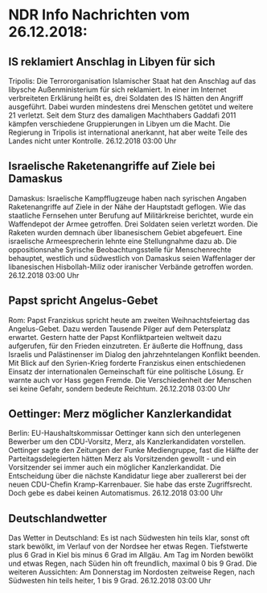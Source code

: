 # NDR Info Nachrichten vom 26.12.2018:


## IS reklamiert Anschlag in Libyen für sich
Tripolis: 	Die Terrororganisation Islamischer Staat hat den Anschlag auf das libysche Außenministerium für sich reklamiert. In einer im Internet verbreiteten Erklärung heißt es, drei Soldaten des IS hätten den Angriff ausgeführt. Dabei wurden mindestens drei Menschen getötet und weitere 21 verletzt. Seit dem Sturz des damaligen Machthabers Gaddafi 2011 kämpfen verschiedene Gruppierungen in Libyen um die Macht. Die Regierung in Tripolis ist international anerkannt, hat aber weite Teile des Landes nicht unter Kontrolle. 26.12.2018 03:00 Uhr 

## Israelische Raketenangriffe auf Ziele bei Damaskus
Damaskus: Israelische Kampfflugzeuge haben nach syrischen Angaben Raketenangriffe auf Ziele in der Nähe der Hauptstadt geflogen. Wie das staatliche Fernsehen unter Berufung auf Militärkreise berichtet, wurde ein Waffendepot der Armee getroffen. Drei Soldaten seien verletzt worden. Die Raketen wurden demnach über libanesischem Gebiet abgefeuert. Eine israelische Armeesprecherin lehnte eine Stellungnahme dazu ab. Die oppositionsnahe Syrische Beobachtungsstelle für Menschenrechte behauptet, westlich und südwestlich von Damaskus seien Waffenlager der libanesischen Hisbollah-Miliz oder iranischer Verbände getroffen worden. 26.12.2018 03:00 Uhr 

## Papst spricht Angelus-Gebet
Rom: 			 Papst Franziskus spricht heute am zweiten Weihnachtsfeiertag das Angelus-Gebet. Dazu werden Tausende Pilger auf dem Petersplatz erwartet. Gestern hatte der Papst Konfliktparteien weltweit dazu aufgerufen, für den Frieden einzutreten. Er äußerte die Hoffnung, dass Israelis und Palästinenser im Dialog den jahrzehntelangen Konflikt beenden. Mit Blick auf den Syrien-Krieg forderte Franziskus einen entschiedenen Einsatz der internationalen Gemeinschaft für eine politische Lösung. Er warnte auch vor Hass gegen Fremde. Die Verschiedenheit der Menschen sei keine Gefahr, sondern bedeute Reichtum. 26.12.2018 03:00 Uhr 

## Oettinger: Merz  möglicher Kanzlerkandidat
Berlin: EU-Haushaltskommissar Oettinger kann sich den unterlegenen Bewerber um den CDU-Vorsitz, Merz, als Kanzlerkandidaten vorstellen. Oettinger sagte den Zeitungen der Funke Mediengruppe, fast die Hälfte der Parteitagsdelegierten hätten Merz als Vorsitzenden gewollt - und ein Vorsitzender sei immer auch ein möglicher Kanzlerkandidat. Die Entscheidung über die nächste Kandidatur liege aber zuallererst bei der neuen CDU-Chefin Kramp-Karrenbauer. Sie habe das erste Zugriffsrecht. Doch gebe es dabei keinen Automatismus. 26.12.2018 03:00 Uhr 

## Deutschlandwetter
Das Wetter in Deutschland: Es ist nach Südwesten hin teils klar, sonst oft stark bewölkt, im Verlauf von der Nordsee her etwas Regen. Tiefstwerte plus 6 Grad in Kiel bis minus 6 Grad im Allgäu. Am Tag im Norden bewölkt und etwas Regen, nach Süden hin oft freundlich, maximal 0 bis 9 Grad. Die weiteren Aussichten: Am Donnerstag im Nordosten zeitweise Regen, nach Südwesten hin teils heiter, 1 bis 9 Grad. 26.12.2018 03:00 Uhr 
